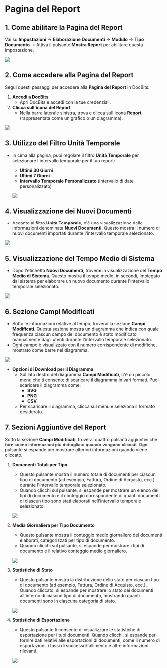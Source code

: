 # Pagina del Report

## 1. Come abilitare la Pagina del Report

Vai su **Impostazioni** → **Elaborazione Documenti** → **Modulo** → **Tipo Documento** → Attiva il pulsante **Mostra Report** per abilitare questa impostazione.

![](https://docs.docbits.com/~gitbook/image?url=https%3A%2F%2F578966019-files.gitbook.io%2F%7E%2Ffiles%2Fv0%2Fb%2Fgitbook-x-prod.appspot.com%2Fo%2Fspaces%252FT2n2w4uDCJvv7CJ5zrdk%252Fuploads%252FrFhJhMpPIpjVG8tTBWQg%252Fimage.png%3Falt%3Dmedia%26token%3D3b3e434e-a1f1-48e1-b143-cc77b6b15eb5\&width=768\&dpr=4\&quality=100\&sign=da674fae\&sv=2)

## 2. **Come accedere alla Pagina del Report**

Segui questi passaggi per accedere alla **Pagina del Report** in DocBits:

1. **Accedi a DocBits**
   * Apri DocBits e accedi con le tue credenziali.
2. **Clicca sull'icona del Report**
   * Nella barra laterale sinistra, trova e clicca sull'icona **Report** (rappresentata come un grafico o un diagramma).

![](https://docs.docbits.com/~gitbook/image?url=https%3A%2F%2F578966019-files.gitbook.io%2F%7E%2Ffiles%2Fv0%2Fb%2Fgitbook-x-prod.appspot.com%2Fo%2Fspaces%252FT2n2w4uDCJvv7CJ5zrdk%252Fuploads%252FZoVXkhMetw2tSOxr7hwm%252Fimage.png%3Falt%3Dmedia%26token%3Df34e3503-b51b-465b-82eb-83e1932d2c7e\&width=768\&dpr=4\&quality=100\&sign=bd6d6fdf\&sv=2)

## **3. Utilizzo del Filtro Unità Temporale**

*   In cima alla pagina, puoi regolare il filtro **Unità Temporale** per selezionare l'intervallo temporale per il tuo report:

    * **Ultimi 30 Giorni**
    * **Ultimi 7 Giorni**
    * **Intervallo Temporale Personalizzato** (intervallo di date personalizzato)

    ![](https://docs.docbits.com/~gitbook/image?url=https%3A%2F%2F578966019-files.gitbook.io%2F%7E%2Ffiles%2Fv0%2Fb%2Fgitbook-x-prod.appspot.com%2Fo%2Fspaces%252FT2n2w4uDCJvv7CJ5zrdk%252Fuploads%252Fwvc6buYYssqhBZ9PhmlZ%252Fimage.png%3Falt%3Dmedia%26token%3D36e476be-41d5-4228-aac5-f380685adc41\&width=768\&dpr=4\&quality=100\&sign=dd45a28b\&sv=2)

## **4. Visualizzazione dei Nuovi Documenti**

* Accanto al filtro **Unità Temporale**, c'è una visualizzazione delle informazioni denominata **Nuovi Documenti**. Questo mostra il numero di nuovi documenti importati durante l'intervallo temporale selezionato.

![](https://docs.docbits.com/~gitbook/image?url=https%3A%2F%2F578966019-files.gitbook.io%2F%7E%2Ffiles%2Fv0%2Fb%2Fgitbook-x-prod.appspot.com%2Fo%2Fspaces%252FT2n2w4uDCJvv7CJ5zrdk%252Fuploads%252F4Kmp6wx16x8thEEVVlpp%252Fimage.png%3Falt%3Dmedia%26token%3D90418c4b-5f39-4749-be46-a0efd30502d5\&width=768\&dpr=4\&quality=100\&sign=7dfef60e\&sv=2)

## **5. Visualizzazione del Tempo Medio di Sistema**

* Dopo l'etichetta **Nuovi Documenti**, troverai la visualizzazione del **Tempo Medio di Sistema**. Questo mostra il tempo medio, in secondi, impiegato dal sistema per elaborare un nuovo documento durante l'intervallo temporale selezionato.

![](https://docs.docbits.com/~gitbook/image?url=https%3A%2F%2F578966019-files.gitbook.io%2F%7E%2Ffiles%2Fv0%2Fb%2Fgitbook-x-prod.appspot.com%2Fo%2Fspaces%252FT2n2w4uDCJvv7CJ5zrdk%252Fuploads%252FlhHdV0vXDzkWC4jZYvqk%252Fimage.png%3Falt%3Dmedia%26token%3D167caeba-b75d-404a-8e52-54014b5eb980\&width=768\&dpr=4\&quality=100\&sign=10e01de0\&sv=2)

## **6. Sezione Campi Modificati**

* Sotto le informazioni relative al tempo, troverai la sezione **Campi Modificati**. Questa sezione mostra un diagramma che indica con quale frequenza ciascun campo del documento è stato modificato manualmente dagli utenti durante l'intervallo temporale selezionato.
* Ogni campo è visualizzato con il numero corrispondente di modifiche, mostrato come barre nel diagramma.

![](https://docs.docbits.com/~gitbook/image?url=https%3A%2F%2F578966019-files.gitbook.io%2F%7E%2Ffiles%2Fv0%2Fb%2Fgitbook-x-prod.appspot.com%2Fo%2Fspaces%252FT2n2w4uDCJvv7CJ5zrdk%252Fuploads%252FTXhCeKcLoyhG8luDxZwl%252Fimage.png%3Falt%3Dmedia%26token%3D3c76ddd1-31ed-401c-8305-44a1743118b4\&width=768\&dpr=4\&quality=100\&sign=d907ec72\&sv=2)

* **Opzioni di Download per il Diagramma**
  * Sul lato destro del diagramma **Campi Modificati**, c'è un piccolo menu che ti consente di scaricare il diagramma in vari formati. Puoi scaricare il diagramma come:
    * **SVG**
    * **PNG**
    * **CSV**
  * Per scaricare il diagramma, clicca sul menu e seleziona il formato desiderato.

## **7. Sezioni Aggiuntive del Report**

Sotto la sezione **Campi Modificati**, troverai quattro pulsanti aggiuntivi che forniscono informazioni più dettagliate quando vengono cliccati. Ogni pulsante si espande per mostrare ulteriori informazioni quando viene cliccato.

1.  **Documenti Totali per Tipo**

    * Questo pulsante mostra il numero totale di documenti per ciascun tipo di documento (ad esempio, Fattura, Ordine di Acquisto, ecc.) durante l'intervallo temporale selezionato.
    * Quando clicchi sul pulsante, si espande per mostrare un elenco dei tipi di documento e il conteggio corrispondente di quanti documenti di ciascun tipo sono stati elaborati nell'intervallo temporale selezionato.

    ![](https://docs.docbits.com/~gitbook/image?url=https%3A%2F%2F578966019-files.gitbook.io%2F%7E%2Ffiles%2Fv0%2Fb%2Fgitbook-x-prod.appspot.com%2Fo%2Fspaces%252FT2n2w4uDCJvv7CJ5zrdk%252Fuploads%252FuDsfH9AwYObR5ypnhbXz%252Fimage.png%3Falt%3Dmedia%26token%3D029f854d-db83-4e5f-8919-7a1068636ebe\&width=768\&dpr=4\&quality=100\&sign=8eae7861\&sv=2)
2.  **Media Giornaliera per Tipo Documento**

    * Questo pulsante mostra il conteggio medio giornaliero dei documenti elaborati, categorizzati per tipo di documento.
    * Quando clicchi sul pulsante, si espande per mostrare i tipi di documento e il relativo conteggio medio giornaliero.

    ![](https://docs.docbits.com/~gitbook/image?url=https%3A%2F%2F578966019-files.gitbook.io%2F%7E%2Ffiles%2Fv0%2Fb%2Fgitbook-x-prod.appspot.com%2Fo%2Fspaces%252FT2n2w4uDCJvv7CJ5zrdk%252Fuploads%252FfqUOVDfb9TUhY900X3iF%252Fimage.png%3Falt%3Dmedia%26token%3D474ef6a4-970b-46fb-8d91-3e8f0dcf38fa\&width=768\&dpr=4\&quality=100\&sign=cbb8e97d\&sv=2)
3.  **Statistiche di Stato**

    * Questo pulsante mostra la distribuzione dello stato per ciascun tipo di documento (ad esempio, Fattura, Ordine di Acquisto, ecc.). Quando cliccato, si espande per mostrare lo stato dei documenti all'interno di ciascun tipo di documento, mostrando quanti documenti sono in ciascuna categoria di stato.

    ![](https://docs.docbits.com/~gitbook/image?url=https%3A%2F%2F578966019-files.gitbook.io%2F%7E%2Ffiles%2Fv0%2Fb%2Fgitbook-x-prod.appspot.com%2Fo%2Fspaces%252FT2n2w4uDCJvv7CJ5zrdk%252Fuploads%252FQZUyAFuy30WBGNSnuzww%252Fimage.png%3Falt%3Dmedia%26token%3D9ca5513b-0163-4067-9ef4-117e43075569\&width=768\&dpr=4\&quality=100\&sign=b23b87f2\&sv=2)
4.  **Statistiche di Esportazione**

    * Questo pulsante ti consente di visualizzare le statistiche di esportazione per i tuoi documenti. Quando clicchi, si espande per fornire dati relativi alle esportazioni di documenti, come il numero di esportazioni, i tassi di successo/fallimento e altre informazioni rilevanti.

    ![](https://docs.docbits.com/~gitbook/image?url=https%3A%2F%2F578966019-files.gitbook.io%2F%7E%2Ffiles%2Fv0%2Fb%2Fgitbook-x-prod.appspot.com%2Fo%2Fspaces%252FT2n2w4uDCJvv7CJ5zrdk%252Fuploads%252F3XMcZ35ZVpKBmP1M8sXO%252Fimage.png%3Falt%3Dmedia%26token%3Ddc89131a-de1c-4300-862a-1da99c96b742\&width=768\&dpr=4\&quality=100\&sign=21667099\&sv=2)

